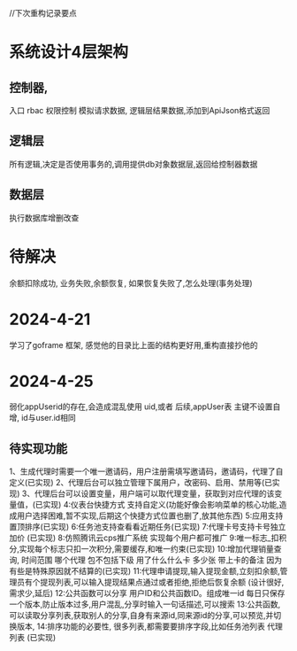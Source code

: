 //下次重构记录要点
# 系统设计4层架构
## 控制器,
入口 rbac 权限控制 模拟请求数据,  逻辑层结果数据,添加到ApiJson格式返回  
## 逻辑层
所有逻辑,决定是否使用事务的,调用提供db对象数据层,返回给控制器数据
## 数据层  
执行数据库增删改查
# 待解决
余额扣除成功, 业务失败,余额恢复, 如果恢复失败了,怎么处理(事务处理)

# 2024-4-21 
学习了goframe 框架, 感觉他的目录比上面的结构更好用,重构直接抄他的

# 2024-4-25
弱化appUserid的存在,会造成混乱使用 uid,或者 后续,appUser表 主键不设置自增, id与user.id相同


## 待实现功能
1、生成代理时需要一个唯一邀请码，用户注册需填写邀请码，邀请码，代理了自定义(已实现)
2、代理后台可以独立管理下属用户，改密码、启用、禁用等(已实现)
3、代理后台可以设置变量，用户端可以取代理变量，获取到对应代理的该变量值，(已实现)
4:仪表台快捷方式 支持自定义(功能好像会影响菜单的核心功能,造成用户选择困难,暂不实现,后期这个快捷方式位置也删了,放其他东西)
5:应用支持置顶排序(已实现)
6:任务池支持查看看近期任务(已实现)
7:代理卡号支持卡号独立加价 (已实现)
8:仿照腾讯云cps推广系统 实现每个用户都可推广
9:唯一标志_扣积分,实现每个标志只扣一次积分,需要缓存,和唯一约束(已实现)
10:增加代理销量查询, 时间范围 哪个代理 包不包括下级 用了什么什么卡 多少张 带上卡的备注 因为有些是特殊原因就不结算的(已实现)
11:代理申请提现,输入提现金额,立刻扣余额,管理员有个提现列表,可以输入提现结果点通过或者拒绝,拒绝后恢复余额 (设计很好,需求少,延后)
12:公共函数可以分享 用户ID和公共函数ID。组成唯一id  每日只保存一个版本,防止版本过多,用户混乱,分享时输入一句话描述,可以搜索
13:公共函数,可以读取分享列表,获取别人的分享,自身有来源id,同来源id的分享,可以预览,并切换版本,
14:排序功能的必要性, 很多列表,都需要要排序字段,比如任务池列表 代理列表   (已实现)
